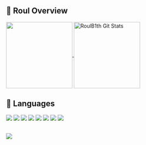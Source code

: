 

## 💪 Roul Overview

<p>
  <a href="https://github.com/RoulB1th/RoulB1th/" >
    <img align="center" src="https://github-readme-stats.vercel.app/api/top-langs/?layout=compact&username=RoulB1th&hide=typescript,javascript,css,scss,java,html&title_color=ffffff&text_color=c9cacc&icon_color=2bbc8a&bg_color=0000" height="180px"/>
  </a>
  
  <a href="https://github.com/RoulB1th/RoulB1th/" >
    <img align="center" src="https://github-readme-stats.vercel.app/api?username=RoulB1th&show_icons=true&line_height=27&count_private=true&title_color=ffffff&text_color=c9cacc&icon_color=2bbc8a&bg_color=1d1f21" alt="RoulB1th Git Stats" height="180px"/>
  </a>
  
 </p>
 
 

## 📖 Languages
 
<div align="left">
  <img src="https://img.shields.io/badge/php-AEB2D5?style=for-the-badge&logo=php&logoColor=white">
  <img src="https://img.shields.io/badge/Rust-E96F00?style=for-the-badge&logo=rust&logoColor=black">
  <img src="https://img.shields.io/badge/JavaScript-F7DF1E?style=for-the-badge&logo=javascript&logoColor=black">
  <img src="https://img.shields.io/badge/CSS3-1572B6?style=for-the-badge&logo=css3&logoColor=white">
  <img src="https://img.shields.io/badge/MySQL-f29111?style=for-the-badge&logo=mysql&logoColor=white">
  <img src="https://img.shields.io/badge/laravel-fb503b?style=for-the-badge&logo=laravel&logoColor=white">
  <img src="https://img.shields.io/badge/Docker-2CA5E0?style=for-the-badge&logo=docker&logoColor=white">
  <img src="https://img.shields.io/badge/Git-F05032?style=for-the-badge&logo=git&logoColor=white">
<div/>

<br />

![](https://komarev.com/ghpvc/?username=RoulB1th&color=dc143d)
